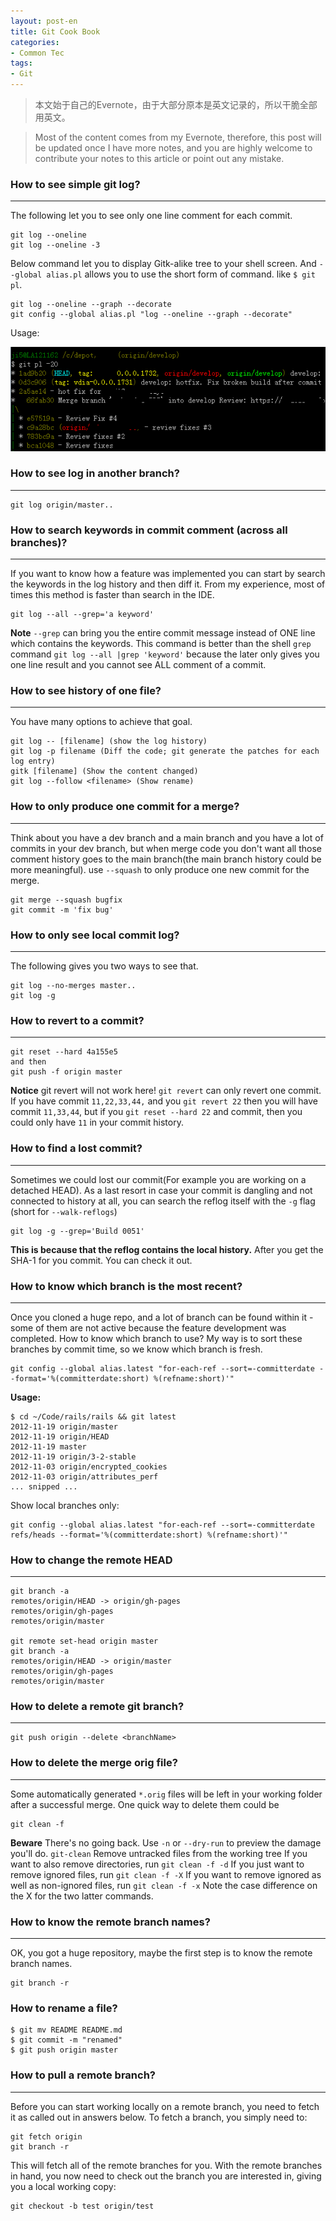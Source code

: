 ```yaml
---
layout: post-en
title: Git Cook Book
categories:
- Common Tec
tags:
- Git
---
```


> 本文始于自己的Evernote，由于大部分原本是英文记录的，所以干脆全部用英文。

> Most of the content comes from my Evernote, therefore, this post will be updated once I have more notes, and you are highly welcome to contribute your notes to this article or point out any mistake.

### How to see simple git log?

-------------
The following let you to see only one line comment for each commit.

```
git log --oneline
git log --oneline -3
```
Below command let you to display Gitk-alike tree to your shell screen. And `--global alias.pl` allows you to use the short form of command. like `$ git pl`.

```
git log --oneline --graph --decorate
git config --global alias.pl "log --oneline --graph --decorate"
```
Usage:

![](/media/pic2014/0203-1.png)
### How to see log in another branch?
-------------
```shell
git log origin/master..
```
### How to search keywords in commit comment (across all branches)?
-------------
If you want to know how a feature was implemented you can start by search the keywords in the log history and then diff it. From my experience, most of times this method is faster than search in the IDE.

```
git log --all --grep='a keyword'
```
**Note**
`--grep` can bring you the entire commit message instead of ONE line which contains the keywords. This command is better than the shell `grep` command `git log --all |grep 'keyword'` because the later only gives you one line result and you cannot see ALL comment of a commit.
### How to see history of one file?
-------------
You have many options to achieve that goal.
```
git log -- [filename] (show the log history)
git log -p filename (Diff the code; git generate the patches for each log entry)
gitk [filename] (Show the content changed)
git log --follow <filename> (Show rename)
```
### How to only produce one commit for a merge?
-----------
Think about you have a dev branch and a main branch and you have a lot of commits in your dev branch, but when merge code you don't want all those comment history goes to the main branch(the main branch history could be more meaningful). use `--squash` to only produce one new commit for the merge.
```
git merge --squash bugfix
git commit -m 'fix bug'
```

### How to only see local commit log?
-----------
The following gives you two ways to see that.
```
git log --no-merges master..
git log -g
```

### How to revert to a commit?
----------------
```
git reset --hard 4a155e5
and then 
git push -f origin master
```
**Notice** git revert will not work here! `git revert` can only revert one commit. If you have commit `11,22,33,44,` and you `git revert 22` then you will have commit `11,33,44`, but if you `git reset --hard 22` and commit, then you could only have `11` in your commit history.

### How to find a lost commit?
--------------
Sometimes we could lost our commit(For example you are working on a detached HEAD). As a last resort in case your commit is dangling and not connected to history at all, you can search the reflog itself with the `-g` flag (short for `--walk-reflogs`)

```
git log -g --grep='Build 0051'
```
**This is because that the reflog contains the local history.**
After you get the SHA-1 for you commit. You can check it out.

### How to know which branch is the most recent?
--------------------
Once you cloned a huge repo, and a lot of branch can be found within it - some of them are not active because the feature development was completed. How to know which branch to use? My way is to sort these branches by commit time, so we know which branch is fresh.

```
git config --global alias.latest "for-each-ref --sort=-committerdate --format='%(committerdate:short) %(refname:short)'"
```

**Usage:**

```
$ cd ~/Code/rails/rails && git latest
2012-11-19 origin/master
2012-11-19 origin/HEAD
2012-11-19 master
2012-11-19 origin/3-2-stable
2012-11-03 origin/encrypted_cookies
2012-11-03 origin/attributes_perf
... snipped ...

```
Show local branches only:

```
git config --global alias.latest "for-each-ref --sort=-committerdate refs/heads --format='%(committerdate:short) %(refname:short)'" 
```
### How to change the remote HEAD
------------
```
git branch -a
remotes/origin/HEAD -> origin/gh-pages
remotes/origin/gh-pages
remotes/origin/master

git remote set-head origin master
git branch -a
remotes/origin/HEAD -> origin/master
remotes/origin/gh-pages
remotes/origin/master
```
### How to delete a remote git branch?
-------------
```
git push origin --delete <branchName>
```
### How to delete the merge orig file?
-------------
Some automatically generated `*.orig` files will be left in your working folder after a successful merge. One quick way to delete them could be

```
git clean -f
```

**Beware** There's no going back. Use `-n` or `--dry-run` to preview the damage you'll do.
 `git-clean`  Remove untracked files from the working tree 
If you want to also remove directories, run `git clean -f -d`
If you just want to remove ignored files, run `git clean -f -X`
If you want to remove ignored as well as non-ignored files, run `git clean -f -x`
Note the case difference on the X for the two latter commands.

### How to know the remote branch names?
-------------
OK, you got a huge repository, maybe the first step is to know the remote branch names.

```
git branch -r
```
### How to rename a file?

```
$ git mv README README.md
$ git commit -m "renamed"
$ git push origin master
```

### How to pull a remote branch?
-------------
Before you can start working locally on a remote branch, you need to fetch it as called out in answers below.
To fetch a branch, you simply need to:

```
git fetch origin
git branch -r
```

This will fetch all of the remote branches for you. With the remote branches in hand, you now need to check out the branch you are interested in, giving you a local working copy:

```
git checkout -b test origin/test
```
 
